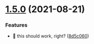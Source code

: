 # [1.5.0](https://github.com/finn-vgtl/svelte-transitions/compare/v1.4.0...v1.5.0) (2021-08-21)


### Features

* :construction_worker: this should work, right? ([8d5c060](https://github.com/finn-vgtl/svelte-transitions/commit/8d5c0608ae41ca28638e16a7c5aedaef42f54a26))
